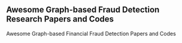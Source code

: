## Awesome Graph-based Fraud Detection Research Papers and Codes
Awesome Graph-based Financial Fraud Detection Papers and Codes
